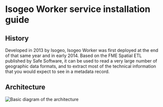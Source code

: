 # Isogeo Worker service installation guide

## History

Developed in 2013 by Isogeo, Isogeo Worker was first deployed at the end of that same year and in early 2014. Based on the FME Spatial ETL published by Safe Software, it can be used to read a very large number of geographic data formats, and to extract most of the technical information that you would expect to see in a metadata record.

## Architecture

![Basic diagram of the architecture](/images/scanFME_architecture.png "General architecture of the Isogeo scan service")
